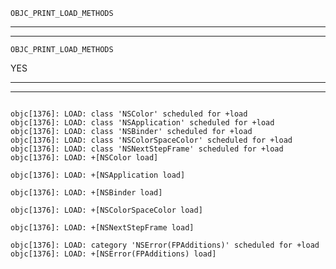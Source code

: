 `OBJC_PRINT_LOAD_METHODS`




<hr>




<hr>



`OBJC_PRINT_LOAD_METHODS`

YES


<hr>



<hr>





```

objc[1376]: LOAD: class 'NSColor' scheduled for +load
objc[1376]: LOAD: class 'NSApplication' scheduled for +load
objc[1376]: LOAD: class 'NSBinder' scheduled for +load
objc[1376]: LOAD: class 'NSColorSpaceColor' scheduled for +load
objc[1376]: LOAD: class 'NSNextStepFrame' scheduled for +load
objc[1376]: LOAD: +[NSColor load]

objc[1376]: LOAD: +[NSApplication load]

objc[1376]: LOAD: +[NSBinder load]

objc[1376]: LOAD: +[NSColorSpaceColor load]

objc[1376]: LOAD: +[NSNextStepFrame load]

objc[1376]: LOAD: category 'NSError(FPAdditions)' scheduled for +load
objc[1376]: LOAD: +[NSError(FPAdditions) load]
```





